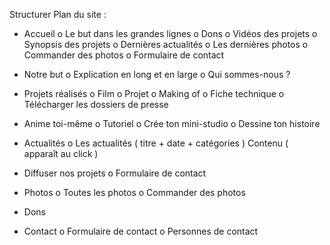 Structurer
Plan du site :
- Accueil
    o Le but dans les grandes lignes
    o Dons
    o Vidéos des projets
    o Synopsis des projets
    o Dernières actualités
    o Les dernières photos
    o Commander des photos
    o Formulaire de contact


- Notre but
    o Explication en long et en large
    o Qui sommes-nous ?


- Projets réalisés
    o Film
    o Projet
    o Making of
    o Fiche technique
    o Télécharger les dossiers de presse


- Anime toi-même
    o Tutoriel
    o Crée ton mini-studio
    o Dessine ton histoire


- Actualités
    o Les actualités ( titre + date + catégories )
        Contenu ( apparaît au click )


- Diffuser nos projets
    o Formulaire de contact


- Photos
    o Toutes les photos
    o Commander des photos


- Dons


- Contact
    o Formulaire de contact
    o Personnes de contact
